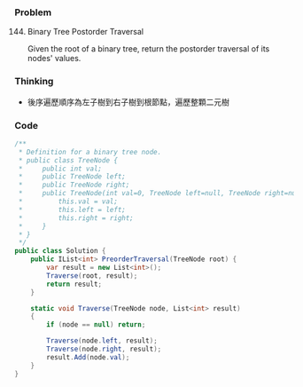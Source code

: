 ### Problem

144. Binary Tree Postorder Traversal

     Given the root of a binary tree, return the postorder traversal of its nodes' values.

### Thinking

- 後序遍歷順序為左子樹到右子樹到根節點，遍歷整顆二元樹    

### Code
```csharp
/**
 * Definition for a binary tree node.
 * public class TreeNode {
 *     public int val;
 *     public TreeNode left;
 *     public TreeNode right;
 *     public TreeNode(int val=0, TreeNode left=null, TreeNode right=null) {
 *         this.val = val;
 *         this.left = left;
 *         this.right = right;
 *     }
 * }
 */
public class Solution {
    public IList<int> PreorderTraversal(TreeNode root) {
        var result = new List<int>();
        Traverse(root, result);
        return result;
    }

    static void Traverse(TreeNode node, List<int> result)
    {
        if (node == null) return;

        Traverse(node.left, result);
        Traverse(node.right, result);
        result.Add(node.val);
    }
}
```